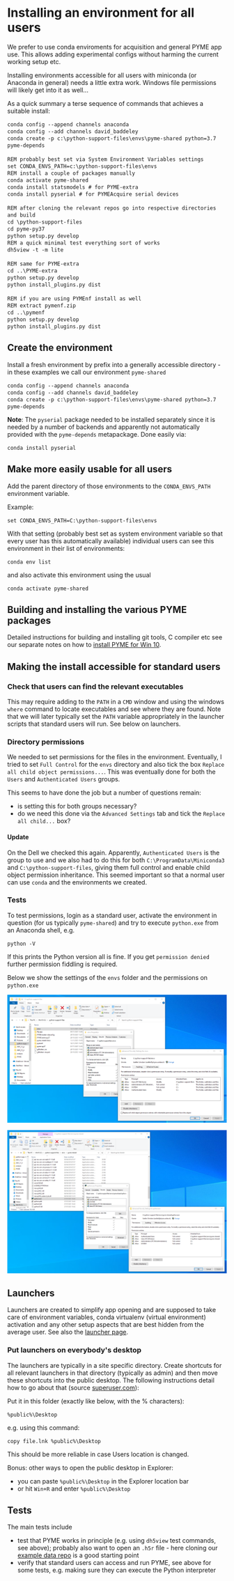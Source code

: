 # Installing an environment for all users

We prefer to use conda enviroments for acquisition and general PYME app use. This allows adding experimental configs without harming the current working setup etc.

Installing environments accessible for all users with miniconda (or Anaconda in general) needs a little extra work. Windows file permissions will likely get into it as well...

As a quick summary a terse sequence of commands that achieves a suitable install:

```DOS
conda config --append channels anaconda
conda config --add channels david_baddeley
conda create -p c:\python-support-files\envs\pyme-shared python=3.7 pyme-depends

REM probably best set via System Environment Variables settings
set CONDA_ENVS_PATH=c:\python-support-files\envs
REM install a couple of packages manually
conda activate pyme-shared
conda install statsmodels # for PYME-extra
conda install pyserial # for PYMEAcquire serial devices

REM after cloning the relevant repos go into respective directories and build
cd \python-support-files
cd pyme-py37
python setup.py develop
REM a quick minimal test everything sort of works
dh5view -t -m lite

REM same for PYME-extra
cd ..\PYME-extra
python setup.py develop
python install_plugins.py dist

REM if you are using PYMEnf install as well
REM extract pymenf.zip
cd ..\pymenf
python setup.py develop
python install_plugins.py dist
```

## Create the environment

Install a fresh environment by prefix into a generally accessible directory - in these examples we call our environment `pyme-shared`

```DOS
conda config --append channels anaconda
conda config --add channels david_baddeley
conda create -p c:\python-support-files\envs\pyme-shared python=3.7 pyme-depends

```

**Note**: The `pyserial` package needed to be installed separately since it is needed by a number of backends and apparently not automatically provided with the `pyme-depends` metapackage. Done easily via:

	conda install pyserial

## Make more easily usable for all users

Add the parent directory of those environments to the `CONDA_ENVS_PATH` environment variable.

Example:

	set CONDA_ENVS_PATH=C:\python-support-files\envs


With that setting (probably best set as system environment variable so that every user has this automatically available) individual users can see this environment in their list of environments:

	conda env list

and also activate this environment using the usual

	conda activate pyme-shared

## Building and installing the various PYME packages

Detailed instructions for building and installing git tools, C compiler etc see our separate notes on how to [install PYME for Win 10](../Installing-PYME-with-py3-win10.md).

## Making the install accessible for standard users

### Check that users can find the relevant executables

This may require adding to the `PATH` in a `CMD` window and using the windows `where` command to locate executables and see where they are found. Note that we will later typically set the `PATH` variable appropriately in the launcher scripts that standard users will run. See below on launchers.

### Directory permissions

We needed to set permissions for the files in the environment. Eventually, I tried to set `Full Control` for the `envs` directory and also tick the box `Replace all child object permissions...`. This was eventually done for both the `Users` and `Authenticated Users` groups.

This seems to have done the job but a number of questions remain:

- is setting this for both groups necessary?
- do we need this done via the `Advanced Settings` tab and tick the `Replace all child...` box?

#### Update

On the Dell we checked this again. Apparently, `Authenticated Users` is the group to use and we also had to do this for both `C:\ProgramData\Miniconda3` and `C:\python-support-files`, giving them full control and enable child object permission inheritance. This seemed important so that a normal user can use `conda` and the environments we created.


### Tests

To test permissions, login as a standard user, activate the environment in question (for us typically `pyme-shared`) and try to execute `python.exe` from an Anaconda shell, e.g.

	python -V

If this prints the Python version all is fine. If you get `permission denied` further permission fiddling is required.

Below we show the settings of the `envs` folder and the permissions on `python.exe`

![](images/file-permissions-envs.png)

![](images/file-permissions-python.png)

## Launchers

Launchers are created to simplify app opening and are supposed to take care of environment variables, conda virtualenv (virtual environment) activation and any other setup aspects that are best hidden from the average user. See also the [launcher page](../PYME-windows-launchers.md).

### Put launchers on everybody's desktop

The launchers are typically in a site specific directory. Create shortcuts for all relevant launchers in that directory (typically as admin) and then move these shortcuts into the public desktop. The following instructions detail how to go about that (source [superuser.com](https://superuser.com/questions/984866/how-to-make-a-desktop-shortcut-available-for-all-users-in-windows-10)):

Put it in this folder (exactly like below, with the % characters):

	%public%\Desktop

e.g. using this command:

	copy file.lnk %public%\Desktop

This should be more reliable in case Users location is changed.

Bonus: other ways to open the public desktop in Explorer:

- you can paste `%public%\Desktop` in the Explorer location bar
- or hit `Win+R` and enter `%public%\Desktop`


## Tests

The main tests include

 - test that PYME works in principle (e.g. using `dh5view` test commands, see above); probably also want to open an `.h5r` file - here cloning our [example data repo](https://github.com/csoeller/PYME-extra-sample-data) is a good starting point
 - verify that standard users can access and run PYME, see above for some tests, e.g. making sure they can execute the Python interpreter 